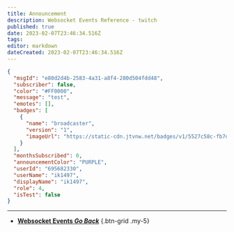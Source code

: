 ```yaml
---
title: Announcement
description: Websocket Events Reference - twitch
published: true
date: 2023-02-07T23:46:34.516Z
tags: 
editor: markdown
dateCreated: 2023-02-07T23:46:34.516Z
---
```


```json
{
  "msgId": "e80d2d4b-2583-4a31-a8f4-280d504fdd48",
  "subscriber": false,
  "color": "#FF0000",
  "message": "test",
  "emotes": [],
  "badges": [
    {
      "name": "broadcaster",
      "version": "1",
      "imageUrl": "https://static-cdn.jtvnw.net/badges/v1/5527c58c-fb7d-422d-b71b-f309dcb85cc1/3"
    }
  ],
  "monthsSubscribed": 0,
  "announcementColor": "PURPLE",
  "userId": "695682330",
  "userName": "ik1497",
  "displayName": "ik1497",
  "role": 4,
  "isTest": false
}
```

---

- [<i class="mdi mdi-chevron-left"></i>**Websocket Events *Go Back***](/Servers-Clients/WebSocket-Server/Events)
{.btn-grid .my-5}